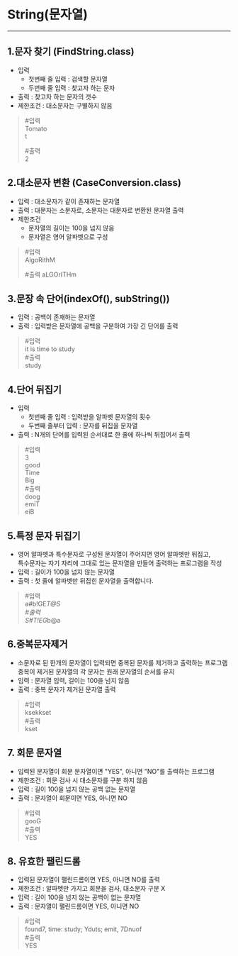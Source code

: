 # String(문자열)

--- 

## 1.문자 찾기 (FindString.class)
- 입력
  - 첫번째 줄 입력 : 검색할 문자열
  - 두번째 줄 입력 : 찾고자 하는 문자
- 출력 : 찾고자 하는 문자의 갯수
- 제한조건 : 대소문자는 구별하지 않음

> #입력  
> Tomato  
> t    
>
> #출력  
> 2

## 2.대소문자 변환 (CaseConversion.class)
- 입력 : 대소문자가 같이 존재하는 문자열
- 출력 : 대문자는 소문자로, 소문자는 대문자로 변환된 문자열 출력
- 제한조건 
  - 문자열의 길이는 100을 넘지 않음
  - 문자열은 영어 알파벳으로 구성
> #입력  
> AlgoRithM  
>
> #출력
> aLGOrITHm


## 3.문장 속 단어(indexOf(), subString())
- 입력 : 공백이 존재하는 문자열
- 출력 : 입력받은 문자열에 공백을 구분하여 가장 긴 단어를 출력
> #입력  
> it is time to study  
> #출력  
> study


## 4.단어 뒤집기
- 입력
  - 첫번째 줄 입력 : 입력받을 알파벳 문자열의 횟수
  - 두번째 줄부터 입력 : 문자를 뒤집을 문자열
- 출력 : N개의 단어를 입력된 순서대로 한 줄에 하나씩 뒤집어서 출력
> #입력  
> 3  
> good  
> Time  
> Big  
> #출력  
> doog  
> emiT  
> eiB

## 5.특정 문자 뒤집기
- 영어 알파벳과 특수문자로 구성된 문자열이 주어지면 영어 알파벳만 뒤집고, <br>
특수문자는 자기 자리에 그대로 있는 문자열을 만들어 출력하는 프로그램을 작성
- 입력 : 길이가 100을 넘지 않는 문자열
- 출력 : 첫 줄에 알파벳만 뒤집힌 문자열을 출력합니다.
>#입력 </br>
> a#b!GE*T@S </br>
>#출력 </br>
> S#T!EG*b@a

## 6.중복문자제거
- 소문자로 된 한개의 문자열이 입력되면 중복된 문자를 제거하고 출력하는 프로그램 </br>
  중복이 제거된 문자열의 각 문자는 원래 문자열의 순서를 유지
- 입력 : 문자열 입력, 길이는 100을 넘지 않음
- 출력 : 중복 문자가 제거된 문자열 출력
>#입력 </br>
> ksekkset </br>
>#출력 </br>
> kset


## 7. 회문 문자열
- 입력된 문자열이 회문 문자열이면 "YES", 아니면 "NO"를 출력하는 프로그램 </br>
- 제한조건 : 회문 검사 시 대소문자를 구분 하지 않음
- 입력 : 길이 100을 넘지 않는 공백 없는 문자열
- 출력 : 문자열이 회문이면 YES, 아니면 NO
>#입력 </br>
> gooG </br>
> #출력 </br>
> YES


## 8. 유효한 팰린드롬
- 입력된 문자열이 팰린드롬이면 YES, 아니면 NO를 출력
- 제한조건 : 알파벳만 가지고 회문을 검사, 대소문자 구분 X
- 입력 : 길이 100을 넘지 않는 공백이 없는 문자열
- 출력 : 문자열이 팰린드롬이면 YES, 아니면 NO
>#입력 </br>
> found7, time: study; Yduts; emit, 7Dnuof </br>
>#출력 </br>
> YES
